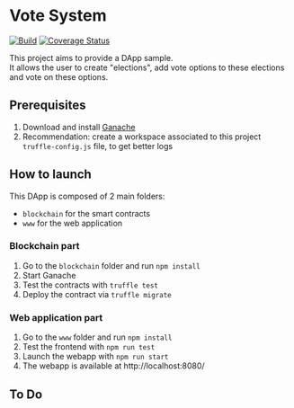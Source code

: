 # Vote System

[![Build](https://github.com/alainncls/vote-system/actions/workflows/pipeline.yml/badge.svg)](https://github.com/alainncls/vote-system/actions/workflows/pipeline.yml)
[![Coverage Status](https://coveralls.io/repos/github/alainncls/vote-system/badge.svg?branch=main)](https://coveralls.io/github/alainncls/vote-system?branch=main)

This project aims to provide a DApp sample.  
It allows the user to create "elections", add vote options to these elections and vote on these options.

## Prerequisites

1. Download and install [Ganache](https://www.trufflesuite.com/ganache)
2. Recommendation: create a workspace associated to this project `truffle-config.js` file, to get better logs

## How to launch

This DApp is composed of 2 main folders:

* `blockchain` for the smart contracts
* `www` for the web application

### Blockchain part

1. Go to the `blockchain` folder and run `npm install`
2. Start Ganache
3. Test the contracts with `truffle test`
4. Deploy the contract via `truffle migrate`

### Web application part

1. Go to the `www` folder and run `npm install`
2. Test the frontend with `npm run test`
3. Launch the webapp with `npm run start`
4. The webapp is available at http://localhost:8080/

## To Do
